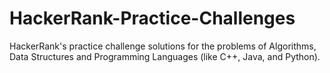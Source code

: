 # HackerRank-Practice-Challenges
HackerRank's practice challenge solutions for the problems of Algorithms, Data Structures and Programming Languages (like C++, Java, and Python).
